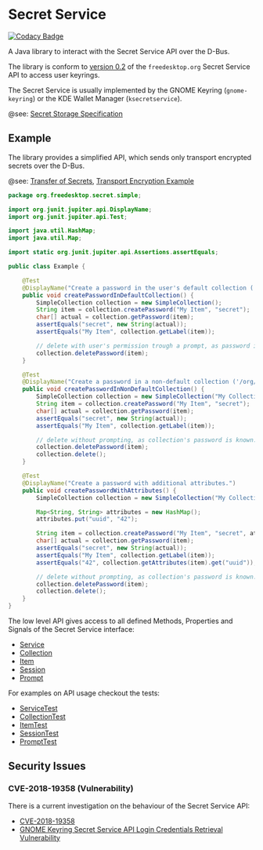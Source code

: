 # Secret Service

[![Codacy Badge](https://api.codacy.com/project/badge/Grade/61897aae6b5842f8a35ec81ca02112e3)](https://www.codacy.com?utm_source=github.com&amp;utm_medium=referral&amp;utm_content=swiesend/secret-service&amp;utm_campaign=Badge_Grade)

A Java library to interact with the Secret Service API over the D-Bus.

The library is conform to [version 0.2](https://specifications.freedesktop.org/secret-service/) of the `freedesktop.org`
Secret Service API to access user keyrings.

The Secret Service is usually implemented by the GNOME Keyring (`gnome-keyring`) or the KDE Wallet Manager (`ksecretservice`).

@see: [Secret Storage Specification](https://www.freedesktop.org/wiki/Specifications/secret-storage-spec/)

## Example

The library provides a simplified API, which sends only transport encrypted secrets over the D-Bus.

@see: [Transfer of Secrets](https://specifications.freedesktop.org/secret-service/ch07.html),
[Transport Encryption Example](src/test/java/org/freedesktop/secret/integration/IntegrationTest.java)

```java
package org.freedesktop.secret.simple;

import org.junit.jupiter.api.DisplayName;
import org.junit.jupiter.api.Test;

import java.util.HashMap;
import java.util.Map;

import static org.junit.jupiter.api.Assertions.assertEquals;

public class Example {

    @Test
    @DisplayName("Create a password in the user's default collection ('/org/freedesktop/secrets/aliases/default').")
    public void createPasswordInDefaultCollection() {
        SimpleCollection collection = new SimpleCollection();
        String item = collection.createPassword("My Item", "secret");
        char[] actual = collection.getPassword(item);
        assertEquals("secret", new String(actual));
        assertEquals("My Item", collection.getLabel(item));

        // delete with user's permission trough a prompt, as password is unknown.
        collection.deletePassword(item);
    }

    @Test
    @DisplayName("Create a password in a non-default collection ('/org/freedesktop/secrets/collection/xxxx').")
    public void createPasswordInNonDefaultCollection() {
        SimpleCollection collection = new SimpleCollection("My Collection", "super secret");
        String item = collection.createPassword("My Item", "secret");
        char[] actual = collection.getPassword(item);
        assertEquals("secret", new String(actual));
        assertEquals("My Item", collection.getLabel(item));

        // delete without prompting, as collection's password is known.
        collection.deletePassword(item);
        collection.delete();
    }

    @Test
    @DisplayName("Create a password with additional attributes.")
    public void createPasswordWithAttributes() {
        SimpleCollection collection = new SimpleCollection("My Collection", "super secret");

        Map<String, String> attributes = new HashMap();
        attributes.put("uuid", "42");

        String item = collection.createPassword("My Item", "secret", attributes);
        char[] actual = collection.getPassword(item);
        assertEquals("secret", new String(actual));
        assertEquals("My Item", collection.getLabel(item));
        assertEquals("42", collection.getAttributes(item).get("uuid"));

        // delete without prompting, as collection's password is known.
        collection.deletePassword(item);
        collection.delete();
    }
}

```

The low level API gives access to all defined Methods, Properties and Signals of the Secret Service 
interface:

* [Service](src/main/java/org/freedesktop/secret/Service.java)
* [Collection](src/main/java/org/freedesktop/secret/Collection.java)
* [Item](src/main/java/org/freedesktop/secret/Item.java)
* [Session](src/main/java/org/freedesktop/secret/Session.java)
* [Prompt](src/main/java/org/freedesktop/secret/Prompt.java)

For examples on API usage checkout the tests:

* [ServiceTest](src/test/java/org/freedesktop/secret/ServiceTest.java)
* [CollectionTest](src/test/java/org/freedesktop/secret/CollectionTest.java)
* [ItemTest](src/test/java/org/freedesktop/secret/ItemTest.java)
* [SessionTest](src/test/java/org/freedesktop/secret/SessionTest.java)
* [PromptTest](src/test/java/org/freedesktop/secret/PromptTest.java)

## Security Issues

### CVE-2018-19358 (Vulnerability)

There is a current investigation on the behaviour of the Secret Service API:

* [CVE-2018-19358](https://nvd.nist.gov/vuln/detail/CVE-2018-19358)
* [GNOME Keyring Secret Service API Login Credentials Retrieval Vulnerability](https://tools.cisco.com/security/center/viewAlert.x?alertId=59179)
